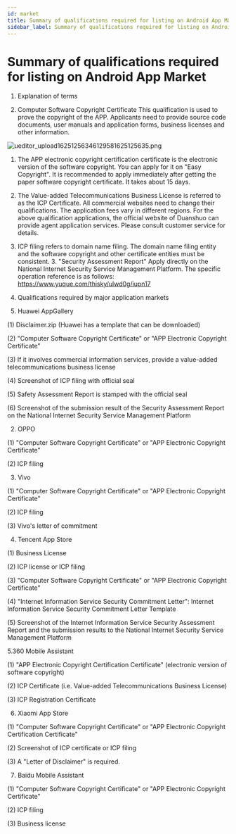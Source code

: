 ```yaml
---
id: market
title: Summary of qualifications required for listing on Android App Market
sidebar_label: Summary of qualifications required for listing on Android App Market
---
```


# Summary of qualifications required for listing on Android App Market

1. Explanation of terms

1. Computer Software Copyright Certificate This qualification is used to prove the copyright of the APP. Applicants need to provide source code documents, user manuals and application forms, business licenses and other information.

![ueditor_upload16251256346129581625125635.png](/img/icecms/202301/1736bdde357b20dd.png "ueditor_upload16251256346129581625125635.png")

1. The APP electronic copyright certification certificate is the electronic version of the software copyright. You can apply for it on "Easy Copyright". It is recommended to apply immediately after getting the paper software copyright certificate. It takes about 15 days.

2. The Value-added Telecommunications Business License is referred to as the ICP Certificate. All commercial websites need to change their qualifications. The application fees vary in different regions. For the above qualification applications, the official website of Duanshuo can provide agent application services. Please consult customer service for details.

3. ICP filing refers to domain name filing. The domain name filing entity and the software copyright and other certificate entities must be consistent. 3. "Security Assessment Report" Apply directly on the National Internet Security Service Management Platform. The specific operation reference is as follows: https://www.yuque.com/thisky/ulwd0g/iupn17

2. Qualifications required by major application markets

1. Huawei AppGallery

(1) Disclaimer.zip (Huawei has a template that can be downloaded)

(2) "Computer Software Copyright Certificate" or "APP Electronic Copyright Certificate"

(3) If it involves commercial information services, provide a value-added telecommunications business license

(4) Screenshot of ICP filing with official seal

(5) Safety Assessment Report is stamped with the official seal

(6) Screenshot of the submission result of the Security Assessment Report on the National Internet Security Service Management Platform

2. OPPO

(1) "Computer Software Copyright Certificate" or "APP Electronic Copyright Certificate"

(2) ICP filing

3. Vivo

(1) "Computer Software Copyright Certificate" or "APP Electronic Copyright Certificate"

(2) ICP filing

(3) Vivo's letter of commitment

4. Tencent App Store

(1) Business License

(2) ICP license or ICP filing

(3) "Computer Software Copyright Certificate" or "APP Electronic Copyright Certificate"

(4) "Internet Information Service Security Commitment Letter": Internet Information Service Security Commitment Letter Template

(5) Screenshot of the Internet Information Service Security Assessment Report and the submission results to the National Internet Security Service Management Platform

5.360 Mobile Assistant

(1) "APP Electronic Copyright Certification Certificate" (electronic version of software copyright)

(2) ICP Certificate (i.e. Value-added Telecommunications Business License)

(3) ICP Registration Certificate

6. Xiaomi App Store

(1) "Computer Software Copyright Certificate" or "APP Electronic Copyright Certification Certificate"

(2) Screenshot of ICP certificate or ICP filing

(3) A "Letter of Disclaimer" is required.

7. Baidu Mobile Assistant

(1) "Computer Software Copyright Certificate" or "APP Electronic Copyright Certificate"

(2) ICP filing

(3) Business license
